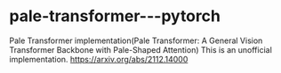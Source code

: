 # pale-transformer---pytorch
Pale Transformer implementation(Pale Transformer: A General Vision Transformer Backbone with Pale-Shaped Attention) This is an unofficial implementation. https://arxiv.org/abs/2112.14000
